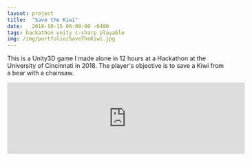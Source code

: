 ```yaml
---
layout: project
title:  "Save the Kiwi"
date:   2018-10-15 06:00:00 -0400
tags: hackathon unity c-sharp playable
img: /img/portfolio/SaveTheKiwi.jpg
---
```


This is a Unity3D game I made alone in 12 hours at a Hackathon at the University of Cincinnati in 2018. The player's objective is to save a Kiwi from a bear with a chainsaw.

<iframe frameborder="0" src="https://itch.io/embed/708754?dark=true" width="552" height="167"><a href="https://swiimii.itch.io/save-the-kiwi">Save the Kiwi by swiimii</a></iframe>